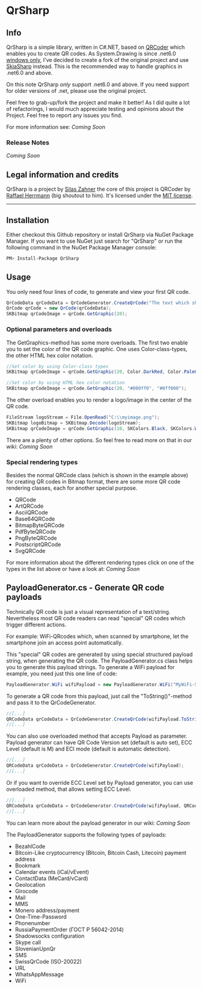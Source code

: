 # QrSharp

## Info

QrSharp is a simple library, written in C#.NET, based on [QRCoder](https://github.com/codebude/QRCoder) which enables you to create QR codes. As System.Drawing is since .net6.0 [windows only](https://learn.microsoft.com/en-us/dotnet/core/compatibility/core-libraries/6.0/system-drawing-common-windows-only), I've decided to create a fork of the original project and use [SkiaSharp](https://github.com/mono/SkiaSharp) instead. This is the recommended way to handle graphics in .net6.0 and above.

On this note QrSharp *only* support .net6.0 and above. If you need support for older versions of .net, please use the original project.

Feel free to grab-up/fork the project and make it better! As I did quite a lot of refactorings, I would much appreciate testing and opinions about the Project. Feel free to report any issues you find.

For more information see:
*Coming Soon*

### Release Notes
*Coming Soon*

## Legal information and credits

QrSharp is a project by [Silas Zahner](https://github.com/superstreber3) the core of this project is QRCoder by [Raffael Herrmann](https://raffaelherrmann.de) (big shoutout to him). It's licensed under the [MIT license](https://github.com/superstreber3/QrSharp/blob/master/LICENSE.txt).


* * *


## Installation

Either checkout this Github repository or install QrSharp via NuGet Package Manager. If you want to use NuGet just search for "QrSharp" or run the following command in the NuGet Package Manager console:
```bash
PM> Install-Package QrSharp
```

## Usage

You only need four lines of code, to generate and view your first QR code.

```csharp
QrCodeData qrCodeData = QrCodeGenerator.CreateQrCode("The text which should be encoded.", QrCodeGenerator.ECCLevel.Q);
QrCode qrCode = new QrCode(qrCodeData);
SKBitmap qrCodeImage = qrCode.GetGraphic(20);
```

### Optional parameters and overloads

The GetGraphics-method has some more overloads. The first two enable you to set the color of the QR code graphic. One uses Color-class-types, the other HTML hex color notation.

```csharp
//Set color by using Color-class types
SKBitmap qrCodeImage = qrCode.GetGraphic(20, Color.DarkRed, Color.PaleGreen, true);

//Set color by using HTML hex color notation
SKBitmap qrCodeImage = qrCode.GetGraphic(20, "#000ff0", "#0ff000");
```

The other overload enables you to render a logo/image in the center of the QR code.

```csharp
FileStream logoStream = File.OpenRead("C:\\myimage.png");
SKBitmap logoBitmap = SKBitmap.Decode(logoStream);
SKBitmap qrCodeImage = qrCode.GetGraphic(10, SKColors.Black, SKColors.White, logoBitmap);
```

There are a plenty of other options. So feel free to read more on that in our wiki: *Coming Soon*

### Special rendering types

Besides the normal QRCode class (which is shown in the example above) for creating QR codes in Bitmap format, there are some more QR code rendering classes, each for another special purpose.

* QRCode
* ArtQRCode
* AsciiQRCode
* Base64QRCode
* BitmapByteQRCode
* PdfByteQRCode
* PngByteQRCode
* PostscriptQRCode
* SvgQRCode

For more information about the different rendering types click on one of the types in the list above or have a look at: *Coming Soon*

## PayloadGenerator.cs - Generate QR code payloads

Technically QR code is just a visual representation of a text/string. Nevertheless most QR code readers can read "special" QR codes which trigger different actions.

For example: WiFi-QRcodes which, when scanned by smartphone, let the smartphone join an access point automatically.

This "special" QR codes are generated by using special structured payload string, when generating the QR code. The PayloadGenerator.cs class helps you to generate this payload strings. To generate a WiFi payload for example, you need just this one line of code:

```csharp
PayloadGenerator.WiFi wifiPayload = new PayloadGenerator.WiFi("MyWiFi-SSID", "MyWiFi-Pass", PayloadGenerator.WiFi.Authentication.WPA);
```

To generate a QR code from this payload, just call the "ToString()"-method and pass it to the QrCodeGenerator.

```csharp
//[...]
QRCodeData qrCodeData = QrCodeGenerator.CreateQrCode(wifiPayload.ToString(), QRCodeGenerator.ECCLevel.Q);
//[...]
```

You can also use overloaded method that accepts Payload as parameter. Payload generator can have QR Code Version set (default is auto set), ECC Level (default is M) and ECI mode (default is automatic detection).

```csharp
//[...]
QRCodeData qrCodeData = QrCodeGenerator.CreateQrCode(wifiPayload);
//[...]
```

Or if you want to override ECC Level set by Payload generator, you can use overloaded method, that allows setting ECC Level.

```csharp
//[...]
QRCodeData qrCodeData = QrCodeGenerator.CreateQrCode(wifiPayload, QRCodeGenerator.ECCLevel.Q);
//[...]
```


You can learn more about the payload generator in our wiki: *Coming Soon*

The PayloadGenerator supports the following types of payloads:

* BezahlCode
* Bitcoin-Like cryptocurrency (Bitcoin, Bitcoin Cash, Litecoin) payment address
* Bookmark
* Calendar events (iCal/vEvent)
* ContactData (MeCard/vCard)
* Geolocation
* Girocode
* Mail
* MMS
* Monero address/payment
* One-Time-Password
* Phonenumber
* RussiaPaymentOrder (ГОСТ Р 56042-2014)
* Shadowsocks configuration
* Skype call
* SlovenianUpnQr
* SMS
* SwissQrCode (ISO-20022)
* URL
* WhatsAppMessage
* WiFi
